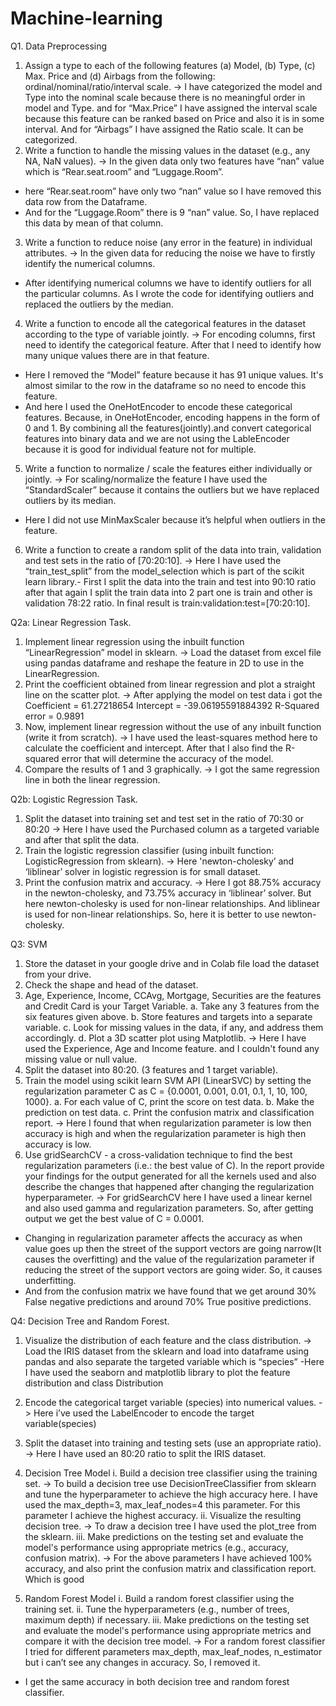 # Machine-learning

Q1. Data Preprocessing
1. Assign a type to each of the following features (a) Model, (b) Type, (c) Max. Price and (d) Airbags from
the following: ordinal/nominal/ratio/interval scale.
-> I have categorized the model and Type into the nominal scale because there is no meaningful
order in model and Type. and for “Max.Price” I have assigned the interval scale because this feature
can be ranked based on Price and also it is in some interval. And for “Airbags” I have assigned the
Ratio scale. It can be categorized.
2. Write a function to handle the missing values in the dataset (e.g., any NA, NaN values).
-> In the given data only two features have “nan” value which is “Rear.seat.room” and
“Luggage.Room”.
- here “Rear.seat.room” have only two “nan” value so I have removed this data row from the
Dataframe.
- And for the “Luggage.Room” there is 9 “nan” value. So, I have replaced this data by mean of that
column.
3. Write a function to reduce noise (any error in the feature) in individual attributes.
-> In the given data for reducing the noise we have to firstly identify the numerical columns.
- After identifying numerical columns we have to identify outliers for all the particular columns. As I
wrote the code for identifying outliers and replaced the outliers by the median.
4. Write a function to encode all the categorical features in the dataset according to the type of variable
jointly.
-> For encoding columns, first need to identify the categorical feature. After that I need to identify how
many unique values there are in that feature.
- Here I removed the “Model” feature because it has 91 unique values. It's almost similar to the row in
the dataframe so no need to encode this feature.
- And here I used the OneHotEncoder to encode these categorical features. Because, in
OneHotEncoder, encoding happens in the form of 0 and 1. By combining all the features(jointly).and
convert categorical features into binary data and we are not using the LableEncoder because it is good
for individual feature not for multiple.
5. Write a function to normalize / scale the features either individually or jointly.
-> For scaling/normalize the feature I have used the “StandardScaler” because it contains the outliers
but we have replaced outliers by its median.
- Here I did not use MinMaxScaler because it’s helpful when outliers in the feature.
6. Write a function to create a random split of the data into train, validation and test sets in the ratio of
[70:20:10].
-> Here I have used the “train_test_split” from the model_selection which is part of the scikit learn
library.- First I split the data into the train and test into 90:10 ratio after that again I split the train data
into 2 part one is train and other is validation 78:22 ratio. In final result is
train:validation:test=[70:20:10].



Q2a: Linear Regression Task.
1. Implement linear regression using the inbuilt function “LinearRegression” model in sklearn.
-> Load the dataset from excel file using pandas dataframe and reshape the feature in 2D to use in the
LinearRegression.
2. Print the coefficient obtained from linear regression
and plot a straight line on the scatter plot.
-> After applying the model on test data i got the
Coefficient = 61.27218654
Intercept = -39.06195591884392
R-Squared error = 0.9891
3. Now, implement linear regression without the use of
any inbuilt function (write it from scratch).
-> I have used the least-squares method here to
calculate the coefficient and intercept. After that I also
find the R-squared error that will determine the
accuracy of the model.
4. Compare the results of 1 and 3 graphically.
-> I got the same regression line in both the linear regression.

Q2b: Logistic Regression Task.
1. Split the dataset into training set and test set in the ratio of 70:30 or 80:20
-> Here I have used the Purchased column as a targeted variable and after that split the data.
2. Train the logistic regression classifier (using inbuilt function: LogisticRegression from sklearn).
-> Here 'newton-cholesky’ and ‘liblinear’ solver in logistic regression is for small dataset.
3. Print the confusion matrix and accuracy.
-> Here I got 88.75% accuracy in the newton-cholesky, and 73.75% accuracy in ‘liblinear’ solver. But
here newton-cholesky is used for non-linear relationships. And liblinear is used for non-linear
relationships. So, here it is better to use newton-cholesky.



Q3: SVM
1. Store the dataset in your google drive and in Colab file load the dataset from your drive.
2. Check the shape and head of the dataset.
3. Age, Experience, Income, CCAvg, Mortgage, Securities are the features and Credit Card is your
Target Variable.
a. Take any 3 features from the six features given above.
b. Store features and targets into a separate variable.
c. Look for missing values in the data, if any, and address them accordingly.
d. Plot a 3D scatter plot using Matplotlib.
-> Here I have used the Experience, Age and Income feature. and I couldn't found any
missing value or null value.
4. Split the dataset into 80:20. (3 features and 1 target variable).
5. Train the model using scikit learn SVM API (LinearSVC) by setting the regularization parameter C as C
= {0.0001, 0.001, 0.01, 0.1, 1, 10, 100, 1000}.
a. For each value of C, print the score on test data.
b. Make the prediction on test data.
c. Print the confusion matrix and classification report.
-> Here I found that when regularization parameter is low then accuracy is high and when the
regularization parameter is high then accuracy is low.
6. Use gridSearchCV - a cross-validation technique to find the best regularization parameters (i.e.: the
best value of C).
In the report provide your findings for the output generated for all the kernels used and also describe
the changes that happened after changing the regularization hyperparameter.
-> For gridSearchCV here I have used a linear kernel and also used gamma and regularization
parameters. So, after getting output we get the best value of C = 0.0001.
- Changing in regularization parameter affects the accuracy as when value goes up then the street of
the support vectors are going narrow(It causes the overfitting) and the value of the regularization
parameter if reducing the street of the support vectors are going wider. So, it causes underfitting.
- And from the confusion matrix we have found that we get around 30% False negative predictions and
around 70% True positive predictions.



Q4: Decision Tree and Random Forest.
1. Visualize the distribution of each feature and the class distribution.
-> Load the IRIS dataset from the sklearn and load into dataframe using pandas and
also separate the targeted variable which is “species”
-Here I have used the seaborn and matplotlib library to plot the feature distribution and class
Distribution
2. Encode the categorical target variable (species) into numerical values.
-> Here i’ve used the LabelEncoder to encode the target variable(species)
3. Split the dataset into training and testing sets (use an appropriate ratio).
-> Here I have used an 80:20 ratio to split the IRIS dataset.
4. Decision Tree Model
i. Build a decision tree classifier using the training set.
-> To build a decision tree use DecisionTreeClassifier from sklearn and tune the hyperparameter to
achieve the high accuracy here. I have used the max_depth=3, max_leaf_nodes=4 this parameter.
For this parameter I achieve the highest accuracy.
ii. Visualize the resulting decision tree.
-> To draw a decision tree I have used the plot_tree from the sklearn.
iii. Make predictions on the testing set and evaluate the model's performance using appropriate
metrics (e.g., accuracy, confusion matrix).
-> For the above parameters I have achieved 100% accuracy, and also print the confusion matrix and
classification report. Which is good



6. Random Forest Model
i. Build a random forest classifier using the training set.
ii. Tune the hyperparameters (e.g., number of trees, maximum depth) if necessary.
iii. Make predictions on the testing set and evaluate the model's performance using appropriate metrics
and compare it with the decision tree model.
-> For a random forest classifier I tried for different parameters max_depth, max_leaf_nodes,
n_estimator but i can’t see any changes in accuracy. So, I removed it.
- I get the same accuracy in both decision tree and random forest classifier.
